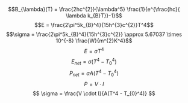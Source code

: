 $$B_{\lambda}(T) = \frac{2hc^{2}}{\lambda^5} \frac{1}{e^{\frac{hc}{ \lambda k_{B}T}}-1}$$
$$E = \frac{2\pi^5k_{B}^4}{15h^{3}c^{2}}T^4$$
$$\sigma = \frac{2\pi^5k_{B}^4}{15h^{3}c^{2}} \approx 5.67037 \times 10^{-8} \frac{W}{m^{2}K^4}$$
$$ E = \sigma T^4 $$
$$ E_{net} = \sigma (T^4 - T_{0}^4) $$
$$ P_{net} = \sigma A(T^4 - T_{0}^{4}) $$
$$ P = V\cdot I $$
$$ \sigma = \frac{V \cdot I}{A(T^4 - T_{0}^4)} $$
